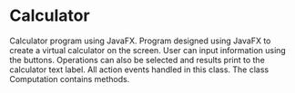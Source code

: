 # Calculator
Calculator program using JavaFX.
Program designed using JavaFX to create a virtual calculator on the screen.
User can input information using the buttons. Operations can also be selected and results print to the calculator text label.
All action events handled in this class. The class Computation contains methods.
